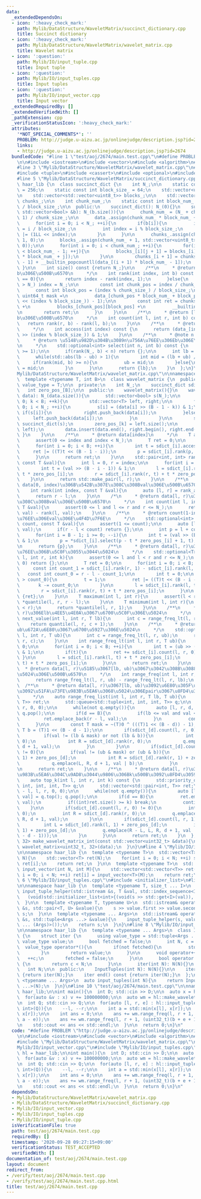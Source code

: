 ```yaml
---
data:
  _extendedDependsOn:
  - icon: ':heavy_check_mark:'
    path: Mylib/DataStructure/WaveletMatrix/succinct_dictionary.cpp
    title: Succinct dictionary
  - icon: ':heavy_check_mark:'
    path: Mylib/DataStructure/WaveletMatrix/wavelet_matrix.cpp
    title: Wavelet matrix
  - icon: ':question:'
    path: Mylib/IO/input_tuple.cpp
    title: Input tuple
  - icon: ':question:'
    path: Mylib/IO/input_tuples.cpp
    title: Input tuples
  - icon: ':question:'
    path: Mylib/IO/input_vector.cpp
    title: Input vector
  _extendedRequiredBy: []
  _extendedVerifiedWith: []
  _pathExtension: cpp
  _verificationStatusIcon: ':heavy_check_mark:'
  attributes:
    '*NOT_SPECIAL_COMMENTS*': ''
    PROBLEM: http://judge.u-aizu.ac.jp/onlinejudge/description.jsp?id=2674
    links:
    - http://judge.u-aizu.ac.jp/onlinejudge/description.jsp?id=2674
  bundledCode: "#line 1 \"test/aoj/2674/main.test.cpp\"\n#define PROBLEM \"http://judge.u-aizu.ac.jp/onlinejudge/description.jsp?id=2674\"\
    \n\n#include <iostream>\n#include <vector>\n#include <algorithm>\n#include <limits>\n\
    #line 3 \"Mylib/DataStructure/WaveletMatrix/wavelet_matrix.cpp\"\n#include <utility>\n\
    #include <tuple>\n#include <cassert>\n#include <optional>\n#include <queue>\n\
    #line 5 \"Mylib/DataStructure/WaveletMatrix/succinct_dictionary.cpp\"\n\nnamespace\
    \ haar_lib {\n  class succinct_dict {\n    int N_;\n\n    static const int chunk_size_\
    \ = 256;\n    static const int block_size_ = 64;\n    std::vector<uint64_t> data_;\n\
    \n    std::vector<std::vector<uint8_t>> blocks_;\n\n    std::vector<uint32_t>\
    \ chunks_;\n\n    int chunk_num_;\n    static const int block_num_ = chunk_size_\
    \ / block_size_;\n\n  public:\n    succinct_dict(): N_(0){}\n    succinct_dict(const\
    \ std::vector<bool> &b): N_(b.size()){\n      chunk_num_ = (N_ + chunk_size_ -\
    \ 1) / chunk_size_;\n\n      data_.assign(chunk_num_ * block_num_ + 1, 0);\n\n\
    \      for(int i = 0; i < N_; ++i){\n        if(b[i]){\n          int block_index\
    \ = i / block_size_;\n          int index = i % block_size_;\n          data_[block_index]\
    \ |= (1LL << index);\n        }\n      }\n\n      chunks_.assign(chunk_num_ +\
    \ 1, 0);\n      blocks_.assign(chunk_num_ + 1, std::vector<uint8_t>(block_num_,\
    \ 0));\n\n      for(int i = 0; i < chunk_num_; ++i){\n        for(int j = 0; j\
    \ < block_num_ - 1; ++j){\n          blocks_[i][j + 1] = blocks_[i][j] + __builtin_popcountll(data_[i\
    \ * block_num_ + j]);\n        }\n\n        chunks_[i + 1] = chunks_[i] + blocks_[i][block_num_\
    \ - 1] + __builtin_popcountll(data_[(i + 1) * block_num_ - 1]);\n      }\n   \
    \ }\n\n    int size() const {return N_;}\n\n    /**\n     * @return [0, index)\u306E\
    b\u306E\u500B\u6570\n     */\n    int rank(int index, int b) const {\n      if(b\
    \ == 0){\n        return index - rank(index, 1);\n      }else{\n        if(index\
    \ > N_) index = N_;\n\n        const int chunk_pos = index / chunk_size_;\n  \
    \      const int block_pos = (index % chunk_size_) / block_size_;\n\n        const\
    \ uint64_t mask =\n          data_[chunk_pos * block_num_ + block_pos] & ((1LL\
    \ << (index % block_size_)) - 1);\n\n        const int ret = chunks_[chunk_pos]\
    \ +\n          blocks_[chunk_pos][block_pos] +\n          __builtin_popcountll(mask);\n\
    \n        return ret;\n      }\n    }\n\n    /**\n     * @return [l, r)\u306E\
    b\u306E\u500B\u6570\n     */\n    int count(int l, int r, int b) const {\n   \
    \   return rank(r, b) - rank(l, b);\n    }\n\n    /**\n     * @return b[index]\n\
    \     */\n    int access(int index) const {\n      return (data_[index / block_size_]\
    \ >> (index % block_size_)) & 1;\n    }\n\n    /**\n     * @note n in [1, N]\n\
    \     * @return \u5148\u982D\u304B\u3089n\u756A\u76EE\u306Eb\u306E\u4F4D\u7F6E\
    \n     */\n    std::optional<int> select(int n, int b) const {\n      assert(n\
    \ >= 1);\n\n      if(rank(N_, b) < n) return {};\n\n      int lb = -1, ub = N_;\n\
    \      while(std::abs(lb - ub) > 1){\n        int mid = (lb + ub) / 2;\n\n   \
    \     if(rank(mid, b) >= n){\n          ub = mid;\n        }else{\n          lb\
    \ = mid;\n        }\n      }\n\n      return {lb};\n    }\n  };\n}\n#line 9 \"\
    Mylib/DataStructure/WaveletMatrix/wavelet_matrix.cpp\"\n\nnamespace haar_lib {\n\
    \  template <typename T, int B>\n  class wavelet_matrix {\n  public:\n    using\
    \ value_type = T;\n\n  private:\n    int N_;\n    succinct_dict sdict_[B];\n \
    \   int zero_pos_[B];\n\n  public:\n    wavelet_matrix(){}\n    wavelet_matrix(std::vector<T>\
    \ data): N_(data.size()){\n      std::vector<bool> s(N_);\n\n      for(int k =\
    \ 0; k < B; ++k){\n        std::vector<T> left, right;\n\n        for(int i =\
    \ 0; i < N_; ++i){\n          s[i] = (data[i] >> (B - 1 - k)) & 1;\n         \
    \ if(s[i]){\n            right.push_back(data[i]);\n          }else{\n       \
    \     left.push_back(data[i]);\n          }\n        }\n\n        sdict_[k] =\
    \ succinct_dict(s);\n        zero_pos_[k] = left.size();\n\n        std::swap(data,\
    \ left);\n        data.insert(data.end(), right.begin(), right.end());\n     \
    \ }\n    }\n\n    /**\n     * @return data[index]\n     */\n    T access(int index){\n\
    \      assert(0 <= index and index < N_);\n      T ret = 0;\n\n      int p = index;\n\
    \      for(int i = 0; i < B; ++i){\n        int t = sdict_[i].access(p);\n   \
    \     ret |= ((T)t << (B - 1 - i));\n        p = sdict_[i].rank(p, t) + t * zero_pos_[i];\n\
    \      }\n\n      return ret;\n    }\n\n    std::pair<int, int> rank_aux(int index,\
    \ const T &val){\n      int l = 0, r = index;\n\n      for(int i = 0; i < B; ++i){\n\
    \        int t = (val >> (B - i - 1)) & 1;\n        l = sdict_[i].rank(l, t) +\
    \ t * zero_pos_[i];\n        r = sdict_[i].rank(r, t) + t * zero_pos_[i];\n  \
    \    }\n\n      return std::make_pair(l, r);\n    }\n\n    /**\n     * @return\
    \ data[0, index)\u306B\u542B\u307E\u308C\u308Bval\u306E\u500B\u6570\n     */\n\
    \    int rank(int index, const T &val){\n      auto [l, r] = rank_aux(index, val);\n\
    \      return r - l;\n    }\n\n    /*\n     * @return data[l, r)\u306B\u542B\u307E\
    \u308C\u308Bval\u306E\u500B\u6570\n     */\n    int count(int l, int r, const\
    \ T &val){\n      assert(0 <= l and l <= r and r <= N_);\n      return rank(r,\
    \ val) - rank(l, val);\n    }\n\n    /**\n     * @return count(1-indexed)\u756A\
    \u76EE\u306Eval\u306E\u4F4D\u7F6E\n     */\n    std::optional<int> select(int\
    \ count, const T &val){\n      assert(1 <= count);\n\n      auto [l, r] = rank_aux(N_,\
    \ val);\n      if(r - l < count) return {};\n\n      int p = l + count - 1;\n\n\
    \      for(int i = B - 1; i >= 0; --i){\n        int t = (val >> (B - i - 1))\
    \ & 1;\n        p = *sdict_[i].select(p - t * zero_pos_[i] + 1, t);\n      }\n\
    \n      return {p};\n    }\n\n    /**\n     * @return data[l, r)\u3067k(1-index)\u756A\
    \u76EE\u306B\u5C0F\u3055\u3044\u5024\n     */\n    std::optional<T> quantile(int\
    \ l, int r, int k){\n      assert(0 <= l and l < r and r <= N_);\n      if(k ==\
    \ 0) return {};\n\n      T ret = 0;\n\n      for(int i = 0; i < B; ++i){\n   \
    \     const int count_1 = sdict_[i].rank(r, 1) - sdict_[i].rank(l, 1);\n     \
    \   const int count_0 = r - l - count_1;\n\n        int t = 0;\n\n        if(k\
    \ > count_0){\n          t = 1;\n          ret |= ((T)t << (B - i - 1));\n   \
    \       k -= count_0;\n        }\n\n        l = sdict_[i].rank(l, t) + t * zero_pos_[i];\n\
    \        r = sdict_[i].rank(r, t) + t * zero_pos_[i];\n      }\n\n      return\
    \ {ret};\n    }\n\n    T maximum(int l, int r){\n      assert(l < r);\n      return\
    \ *quantile(l, r, r - l);\n    }\n\n    T minimum(int l, int r){\n      assert(l\
    \ < r);\n      return *quantile(l, r, 1);\n    }\n\n    /**\n     * @return data[l,\
    \ r)\u306Elb\u4EE5\u4E0A\u3067\u6700\u5C0F\u306E\u5024\n     */\n    std::optional<T>\
    \ next_value(int l, int r, T lb){\n      int c = range_freq_lt(l, r, lb);\n  \
    \    return quantile(l, r, c + 1);\n    }\n\n    /**\n     * @return data[l, r)\u306E\
    ub\u672A\u6E80\u3067\u6700\u5927\u306E\u5024\n     */\n    std::optional<T> prev_value(int\
    \ l, int r, T ub){\n      int c = range_freq_lt(l, r, ub);\n      return quantile(l,\
    \ r, c);\n    }\n\n    int range_freq_lt(int l, int r, T ub){\n      int ret =\
    \ 0;\n\n      for(int i = 0; i < B; ++i){\n        int t = (ub >> (B - i - 1))\
    \ & 1;\n\n        if(t){\n          ret += sdict_[i].count(l, r, 0);\n       \
    \ }\n\n        l = sdict_[i].rank(l, t) + t * zero_pos_[i];\n        r = sdict_[i].rank(r,\
    \ t) + t * zero_pos_[i];\n      }\n\n      return ret;\n    }\n\n    /**\n   \
    \  * @return data[l, r)\u5185\u3067[lb, ub)\u3067\u3042\u308B\u3088\u3046\u306A\
    \u5024\u306E\u500B\u6570\n     */\n    int range_freq(int l, int r, T lb, T ub){\n\
    \      return range_freq_lt(l, r, ub) - range_freq_lt(l, r, lb);\n    }\n\n  \
    \  /**\n     * @return data[l, r)\u3067[lb, ub)\u3092\u6E80\u305F\u3059\u3082\u306E\
    \u3092\u51FA\u73FE\u983B\u5EA6\u3068\u5024\u306Epair\u3067\u8FD4\u3059\u3002\n\
    \     */\n    auto range_freq_list(int l, int r, T lb, T ub){\n      std::vector<std::pair<int,\
    \ T>> ret;\n      std::queue<std::tuple<int, int, int, T>> q;\n\n      q.emplace(l,\
    \ r, 0, 0);\n\n      while(not q.empty()){\n        auto [l, r, d, val] = q.front();\
    \ q.pop();\n\n        if(d == B){\n          if(lb <= val and val < ub){\n   \
    \         ret.emplace_back(r - l, val);\n          }\n          continue;\n  \
    \      }\n\n        const T mask = ~(T)0 ^ (((T)1 << (B - d)) - 1);\n        const\
    \ T b = (T)1 << (B - d - 1);\n\n        if(sdict_[d].count(l, r, 0) != 0){\n \
    \         if(val != (lb & mask) or not (lb & b)){\n            int L = sdict_[d].rank(l,\
    \ 0);\n            int R = sdict_[d].rank(r, 0);\n            q.emplace(L, R,\
    \ d + 1, val);\n          }\n        }\n\n        if(sdict_[d].count(l, r, 1)\
    \ != 0){\n          if(val != (ub & mask) or (ub & b)){\n            int L = sdict_[d].rank(l,\
    \ 1) + zero_pos_[d];\n            int R = sdict_[d].rank(r, 1) + zero_pos_[d];\n\
    \            q.emplace(L, R, d + 1, val | b);\n          }\n        }\n      }\n\
    \n      return ret;\n    }\n\n    /**\n     * @return data[l, r)\u3067\u51FA\u73FE\
    \u983B\u5EA6\u304C\u9AD8\u3044\u9806\u306Bk\u500B\u3092\u8FD4\u3059\n     */\n\
    \    auto top_k(int l, int r, int k) const {\n      std::priority_queue<std::tuple<int,\
    \ int, int, int, T>> q;\n      std::vector<std::pair<int, T>> ret;\n\n      q.emplace(r\
    \ - l, l, r, 0, 0);\n\n      while(not q.empty()){\n        auto [len, l, r, d,\
    \ val] = q.top(); q.pop();\n\n        if(d == B){\n          ret.emplace_back(len,\
    \ val);\n          if((int)ret.size() >= k) break;\n          continue;\n    \
    \    }\n\n        if(sdict_[d].count(l, r, 0) != 0){\n          int L = sdict_[d].rank(l,\
    \ 0);\n          int R = sdict_[d].rank(r, 0);\n          q.emplace(R - L, L,\
    \ R, d + 1, val);\n        }\n\n        if(sdict_[d].count(l, r, 1) != 0){\n \
    \         int L = sdict_[d].rank(l, 1) + zero_pos_[d];\n          int R = sdict_[d].rank(r,\
    \ 1) + zero_pos_[d];\n          q.emplace(R - L, L, R, d + 1, val | ((T)1 << (B\
    \ - d - 1)));\n        }\n      }\n\n      return ret;\n    }\n  };\n\n  wavelet_matrix<uint32_t,\
    \ 32> make_wavelet_matrix_int(const std::vector<uint32_t> &data){\n    return\
    \ wavelet_matrix<uint32_t, 32>(data);\n  }\n}\n#line 4 \"Mylib/IO/input_vector.cpp\"\
    \n\nnamespace haar_lib {\n  template <typename T>\n  std::vector<T> input_vector(int\
    \ N){\n    std::vector<T> ret(N);\n    for(int i = 0; i < N; ++i) std::cin >>\
    \ ret[i];\n    return ret;\n  }\n\n  template <typename T>\n  std::vector<std::vector<T>>\
    \ input_vector(int N, int M){\n    std::vector<std::vector<T>> ret(N);\n    for(int\
    \ i = 0; i < N; ++i) ret[i] = input_vector<T>(M);\n    return ret;\n  }\n}\n#line\
    \ 6 \"Mylib/IO/input_tuples.cpp\"\n#include <initializer_list>\n#line 6 \"Mylib/IO/input_tuple.cpp\"\
    \n\nnamespace haar_lib {\n  template <typename T, size_t ... I>\n  static void\
    \ input_tuple_helper(std::istream &s, T &val, std::index_sequence<I ...>){\n \
    \   (void)std::initializer_list<int>{(void(s >> std::get<I>(val)), 0) ...};\n\
    \  }\n\n  template <typename T, typename U>\n  std::istream& operator>>(std::istream\
    \ &s, std::pair<T, U> &value){\n    s >> value.first >> value.second;\n    return\
    \ s;\n  }\n\n  template <typename ... Args>\n  std::istream& operator>>(std::istream\
    \ &s, std::tuple<Args ...> &value){\n    input_tuple_helper(s, value, std::make_index_sequence<sizeof\
    \ ... (Args)>());\n    return s;\n  }\n}\n#line 8 \"Mylib/IO/input_tuples.cpp\"\
    \n\nnamespace haar_lib {\n  template <typename ... Args>\n  class InputTuples\
    \ {\n    struct iter {\n      using value_type = std::tuple<Args ...>;\n     \
    \ value_type value;\n      bool fetched = false;\n      int N, c = 0;\n\n    \
    \  value_type operator*(){\n        if(not fetched){\n          std::cin >> value;\n\
    \        }\n        return value;\n      }\n\n      void operator++(){\n     \
    \   ++c;\n        fetched = false;\n      }\n\n      bool operator!=(iter &) const\
    \ {\n        return c < N;\n      }\n\n      iter(int N): N(N){}\n    };\n\n \
    \   int N;\n\n  public:\n    InputTuples(int N): N(N){}\n\n    iter begin() const\
    \ {return iter(N);}\n    iter end() const {return iter(N);}\n  };\n\n  template\
    \ <typename ... Args>\n  auto input_tuples(int N){\n    return InputTuples<Args\
    \ ...>(N);\n  }\n}\n#line 10 \"test/aoj/2674/main.test.cpp\"\n\nnamespace hl =\
    \ haar_lib;\n\nint main(){\n  int D; std::cin >> D;\n\n  auto x = hl::input_vector<uint32_t>(D);\n\
    \  for(auto &v : x) v += 100000000;\n\n  auto wm = hl::make_wavelet_matrix_int(x);\n\
    \n  int Q; std::cin >> Q;\n\n  for(auto [l, r, e] : hl::input_tuples<int, int,\
    \ int>(Q)){\n    --l, --r;\n\n    int a = std::min(x[l], x[r]);\n    int b = std::max(x[l],\
    \ x[r]);\n\n    int ans = 0;\n\n    ans += wm.range_freq(l, r + 1, 0u, (uint32_t)std::max(0,\
    \ a - e));\n    ans += wm.range_freq(l, r + 1, (uint32_t)(b + e + 1), std::numeric_limits<uint32_t>::max());\n\
    \n    std::cout << ans << std::endl;\n  }\n\n  return 0;\n}\n"
  code: "#define PROBLEM \"http://judge.u-aizu.ac.jp/onlinejudge/description.jsp?id=2674\"\
    \n\n#include <iostream>\n#include <vector>\n#include <algorithm>\n#include <limits>\n\
    #include \"Mylib/DataStructure/WaveletMatrix/wavelet_matrix.cpp\"\n#include \"\
    Mylib/IO/input_vector.cpp\"\n#include \"Mylib/IO/input_tuples.cpp\"\n\nnamespace\
    \ hl = haar_lib;\n\nint main(){\n  int D; std::cin >> D;\n\n  auto x = hl::input_vector<uint32_t>(D);\n\
    \  for(auto &v : x) v += 100000000;\n\n  auto wm = hl::make_wavelet_matrix_int(x);\n\
    \n  int Q; std::cin >> Q;\n\n  for(auto [l, r, e] : hl::input_tuples<int, int,\
    \ int>(Q)){\n    --l, --r;\n\n    int a = std::min(x[l], x[r]);\n    int b = std::max(x[l],\
    \ x[r]);\n\n    int ans = 0;\n\n    ans += wm.range_freq(l, r + 1, 0u, (uint32_t)std::max(0,\
    \ a - e));\n    ans += wm.range_freq(l, r + 1, (uint32_t)(b + e + 1), std::numeric_limits<uint32_t>::max());\n\
    \n    std::cout << ans << std::endl;\n  }\n\n  return 0;\n}\n"
  dependsOn:
  - Mylib/DataStructure/WaveletMatrix/wavelet_matrix.cpp
  - Mylib/DataStructure/WaveletMatrix/succinct_dictionary.cpp
  - Mylib/IO/input_vector.cpp
  - Mylib/IO/input_tuples.cpp
  - Mylib/IO/input_tuple.cpp
  isVerificationFile: true
  path: test/aoj/2674/main.test.cpp
  requiredBy: []
  timestamp: '2020-09-28 09:27:15+09:00'
  verificationStatus: TEST_ACCEPTED
  verifiedWith: []
documentation_of: test/aoj/2674/main.test.cpp
layout: document
redirect_from:
- /verify/test/aoj/2674/main.test.cpp
- /verify/test/aoj/2674/main.test.cpp.html
title: test/aoj/2674/main.test.cpp
---
```

